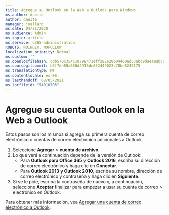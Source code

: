 ```yaml
---
title: Agregue su Outlook en la Web a Outlook para Windows
ms.author: daeite
author: daeite
manager: joallard
ms.date: 04/21/2020
ms.audience: Admin
ms.topic: article
ms.service: o365-administration
ROBOTS: NOINDEX, NOFOLLOW
localization_priority: Normal
ms.custom: ''
ms.openlocfilehash: cdb570c354c10798471eff282628b04400ad33abc9daea0abce6cb4bcc55e41d
ms.sourcegitcommit: b5f7da89a650d2915dc652449623c78be6247175
ms.translationtype: MT
ms.contentlocale: es-ES
ms.lasthandoff: 08/05/2021
ms.locfileid: "54010705"
---
```

# <a name="add-your-outlook-on-the-web-account-to-outlook"></a>Agregue su cuenta Outlook en la Web a Outlook

Estos pasos son los mismos si agrega su primera cuenta de correo electrónico o cuentas de correo electrónico adicionales a Outlook.

1. Seleccione **Agregar**  >  **cuenta de archivo**.
1. Lo que verá a continuación depende de la versión de Outlook:
    - Para **Outlook para Office 365** y **Outlook 2016**, escriba su dirección de correo electrónico y haga clic en **Conectar**.
    - Para **Outlook 2013** **y Outlook 2010**, escriba su nombre, dirección de correo electrónico y contraseña y haga clic en **Siguiente**.
1. Si se le pide, escriba la contraseña de nuevo y, a continuación, seleccione **Aceptar** finalizar para empezar a usar su cuenta de correo  >   electrónico en Outlook.

Para obtener más información, vea [Agregar una cuenta de correo electrónico a Outlook](https://support.office.com/article/6e27792a-9267-4aa4-8bb6-c84ef146101b).